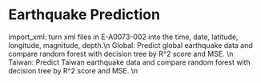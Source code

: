 # Earthquake Prediction
import_xml: turn xml files in E-A0073-002 into the time, date, latitude, longitude, magnitude, depth.\n
Global: Predict global earthquake data and compare random forest with decision tree by R^2 score and MSE. \n
Taiwan: Predict Taiwan earthquake data and compare random forest with decision tree by R^2 score and MSE. \n
